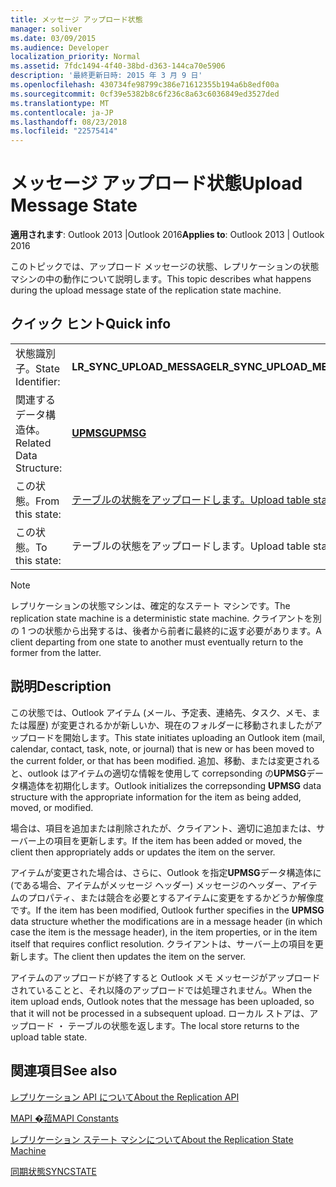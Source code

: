 ```yaml
---
title: メッセージ アップロード状態
manager: soliver
ms.date: 03/09/2015
ms.audience: Developer
localization_priority: Normal
ms.assetid: 7fdc1494-4f40-38bd-d363-144ca70e5906
description: '最終更新日時: 2015 年 3 月 9 日'
ms.openlocfilehash: 430734fe98799c386e71612355b194a6b8edf00a
ms.sourcegitcommit: 0cf39e5382b8c6f236c8a63c6036849ed3527ded
ms.translationtype: MT
ms.contentlocale: ja-JP
ms.lasthandoff: 08/23/2018
ms.locfileid: "22575414"
---
```

# <a name="upload-message-state"></a><span data-ttu-id="2c034-103">メッセージ アップロード状態</span><span class="sxs-lookup"><span data-stu-id="2c034-103">Upload Message State</span></span>

  
  
<span data-ttu-id="2c034-104">**適用されます**: Outlook 2013 |Outlook 2016</span><span class="sxs-lookup"><span data-stu-id="2c034-104">**Applies to**: Outlook 2013 | Outlook 2016</span></span> 
  
 <span data-ttu-id="2c034-105">このトピックでは、アップロード メッセージの状態、レプリケーションの状態マシンの中の動作について説明します。</span><span class="sxs-lookup"><span data-stu-id="2c034-105">This topic describes what happens during the upload message state of the replication state machine.</span></span> 
  
## <a name="quick-info"></a><span data-ttu-id="2c034-106">クイック ヒント</span><span class="sxs-lookup"><span data-stu-id="2c034-106">Quick info</span></span>

|||
|:-----|:-----|
|<span data-ttu-id="2c034-107">状態識別子。</span><span class="sxs-lookup"><span data-stu-id="2c034-107">State Identifier:</span></span>  <br/> |<span data-ttu-id="2c034-108">**LR_SYNC_UPLOAD_MESSAGE**</span><span class="sxs-lookup"><span data-stu-id="2c034-108">**LR_SYNC_UPLOAD_MESSAGE**</span></span> <br/> |
|<span data-ttu-id="2c034-109">関連するデータ構造体。</span><span class="sxs-lookup"><span data-stu-id="2c034-109">Related Data Structure:</span></span>  <br/> |<span data-ttu-id="2c034-110">**[UPMSG](upmsg.md)**</span><span class="sxs-lookup"><span data-stu-id="2c034-110">**[UPMSG](upmsg.md)**</span></span> <br/> |
|<span data-ttu-id="2c034-111">この状態。</span><span class="sxs-lookup"><span data-stu-id="2c034-111">From this state:</span></span>  <br/> |[<span data-ttu-id="2c034-112">テーブルの状態をアップロードします。</span><span class="sxs-lookup"><span data-stu-id="2c034-112">Upload table state</span></span>](upload-table-state.md) <br/> |
|<span data-ttu-id="2c034-113">この状態。</span><span class="sxs-lookup"><span data-stu-id="2c034-113">To this state:</span></span>  <br/> |<span data-ttu-id="2c034-114">テーブルの状態をアップロードします。</span><span class="sxs-lookup"><span data-stu-id="2c034-114">Upload table state</span></span>  <br/> |
   
> [!NOTE]
> <span data-ttu-id="2c034-115">レプリケーションの状態マシンは、確定的なステート マシンです。</span><span class="sxs-lookup"><span data-stu-id="2c034-115">The replication state machine is a deterministic state machine.</span></span> <span data-ttu-id="2c034-116">クライアントを別の 1 つの状態から出発するは、後者から前者に最終的に返す必要があります。</span><span class="sxs-lookup"><span data-stu-id="2c034-116">A client departing from one state to another must eventually return to the former from the latter.</span></span> 
  
## <a name="description"></a><span data-ttu-id="2c034-117">説明</span><span class="sxs-lookup"><span data-stu-id="2c034-117">Description</span></span>

<span data-ttu-id="2c034-118">この状態では、Outlook アイテム (メール、予定表、連絡先、タスク、メモ、または履歴) が変更されるかが新しいか、現在のフォルダーに移動されましたがアップロードを開始します。</span><span class="sxs-lookup"><span data-stu-id="2c034-118">This state initiates uploading an Outlook item (mail, calendar, contact, task, note, or journal) that is new or has been moved to the current folder, or that has been modified.</span></span> <span data-ttu-id="2c034-119">追加、移動、または変更されると、outlook はアイテムの適切な情報を使用して correpsonding の**UPMSG**データ構造体を初期化します。</span><span class="sxs-lookup"><span data-stu-id="2c034-119">Outlook initializes the correpsonding **UPMSG** data structure with the appropriate information for the item as being added, moved, or modified.</span></span> 
  
<span data-ttu-id="2c034-120">場合は、項目を追加または削除されたが、クライアント、適切に追加または、サーバー上の項目を更新します。</span><span class="sxs-lookup"><span data-stu-id="2c034-120">If the item has been added or moved, the client then appropriately adds or updates the item on the server.</span></span> 
  
<span data-ttu-id="2c034-121">アイテムが変更された場合は、さらに、Outlook を指定**UPMSG**データ構造体に (である場合、アイテムがメッセージ ヘッダー) メッセージのヘッダー、アイテムのプロパティ、または競合を必要とするアイテムに変更をするかどうか解像度です。</span><span class="sxs-lookup"><span data-stu-id="2c034-121">If the item has been modified, Outlook further specifies in the **UPMSG** data structure whether the modifications are in a message header (in which case the item is the message header), in the item properties, or in the item itself that requires conflict resolution.</span></span> <span data-ttu-id="2c034-122">クライアントは、サーバー上の項目を更新します。</span><span class="sxs-lookup"><span data-stu-id="2c034-122">The client then updates the item on the server.</span></span> 
  
<span data-ttu-id="2c034-123">アイテムのアップロードが終了すると Outlook メモ メッセージがアップロードされていることと、それ以降のアップロードでは処理されません。</span><span class="sxs-lookup"><span data-stu-id="2c034-123">When the item upload ends, Outlook notes that the message has been uploaded, so that it will not be processed in a subsequent upload.</span></span> <span data-ttu-id="2c034-124">ローカル ストアは、アップロード ・ テーブルの状態を返します。</span><span class="sxs-lookup"><span data-stu-id="2c034-124">The local store returns to the upload table state.</span></span>
  
## <a name="see-also"></a><span data-ttu-id="2c034-125">関連項目</span><span class="sxs-lookup"><span data-stu-id="2c034-125">See also</span></span>



[<span data-ttu-id="2c034-126">レプリケーション API について</span><span class="sxs-lookup"><span data-stu-id="2c034-126">About the Replication API</span></span>](about-the-replication-api.md)
  
[<span data-ttu-id="2c034-127">MAPI �萔</span><span class="sxs-lookup"><span data-stu-id="2c034-127">MAPI Constants</span></span>](mapi-constants.md)
  
[<span data-ttu-id="2c034-128">レプリケーション ステート マシンについて</span><span class="sxs-lookup"><span data-stu-id="2c034-128">About the Replication State Machine</span></span>](about-the-replication-state-machine.md)
  
[<span data-ttu-id="2c034-129">同期状態</span><span class="sxs-lookup"><span data-stu-id="2c034-129">SYNCSTATE</span></span>](syncstate.md)

